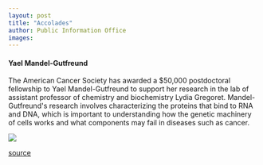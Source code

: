```yaml
---
layout: post
title: "Accolades"
author: Public Information Office
images:
---
```


#### **Yael Mandel-Gutfreund**

The American Cancer Society has awarded a $50,000 postdoctoral fellowship to Yael Mandel-Gutfreund to support her research in the lab of assistant professor of chemistry and biochemistry Lydia Gregoret. Mandel-Gutfreund's research involves characterizing the proteins that bind to RNA and DNA, which is important to understanding how the genetic machinery of cells works and what components may fail in diseases such as cancer.

  
![ ][1]

[1]: ../../images/trans.gif

[source](http://www1.ucsc.edu/currents/99-00/05-08/accolades.html "Permalink to accolades")
